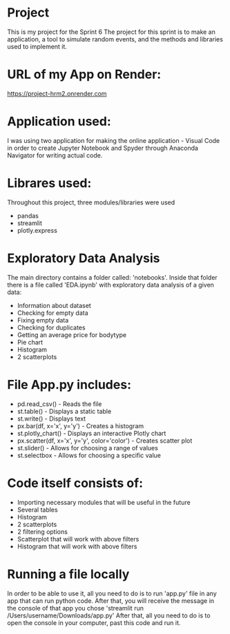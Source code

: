 # Project

This is my project for the Sprint 6
The project for this sprint is to make an application, a tool to simulate random events, and the methods and libraries used to implement it.

# URL of my App on Render: 
https://project-hrm2.onrender.com

# Application used:
I was using two application for making the online application - Visual Code in order to create Jupyter Notebook and Spyder through Anaconda Navigator for writing actual code. 

# Librares used: 
Throughout this project, three modules/libraries were used
- pandas
- streamlit
- plotly.express

# Exploratory Data Analysis
The main directory contains a folder called: 'notebooks'. Inside that folder there is a file called 'EDA.ipynb' with exploratory data analysis of a given data:

- Information about dataset
- Checking for empty data
- Fixing empty data
- Checking for duplicates
- Getting an average price for bodytype
- Pie chart 
- Histogram
- 2 scatterplots

# File App.py includes:

- pd.read_csv() - Reads the file
- st.table() - Displays a static table
- st.write() - Displays text
- px.bar(df, x='x', y='y') - Creates a histogram
- st.plotly_chart() - Displays an interactive Plotly chart
- px.scatter(df, x='x', y='y', color='color') - Creates scatter plot
- st.slider() - Allows for choosing a range of values
- st.selectbox - Allows for choosing a specific value 


# Code itself consists of: 

- Importing necessary modules that will be useful in the future
- Several tables
- Histogram
- 2 scatterplots
- 2 filtering options
- Scatterplot that will work with above filters
- Histogram that will work with above filters

# Running a file locally
In order to be able to use it, all you need to do is to run 'app.py' file in any app that can run python code. After that, you will receive the message in the console of that app you chose 'streamlit run /Users/username/Downloads/app.py'
After that, all you need to do is to open the console in your computer, past this code and run it. 
